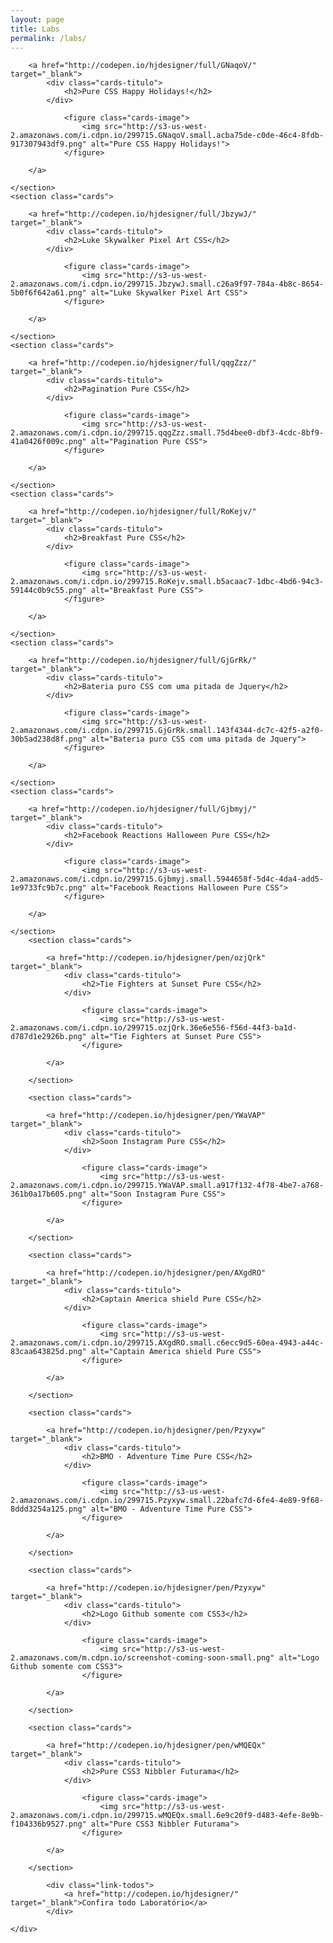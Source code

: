 ```yaml
---
layout: page
title: Labs
permalink: /labs/
---
```


<!--<div class="page-banner {{ page.title }}">
	<h1>{{ page.title }}</h1>
</div>-->
<div class="page-content">
  <div class="page-center">
	<section class="cards">

		<a href="http://codepen.io/hjdesigner/full/GNaqoV/" target="_blank">
			<div class="cards-titulo">
				<h2>Pure CSS Happy Holidays!</h2>
			</div>

				<figure class="cards-image">
					<img src="http://s3-us-west-2.amazonaws.com/i.cdpn.io/299715.GNaqoV.small.acba75de-c0de-46c4-8fdb-917307943df9.png" alt="Pure CSS Happy Holidays!">
				</figure>

		</a>

	</section>
	<section class="cards">

		<a href="http://codepen.io/hjdesigner/full/JbzywJ/" target="_blank">
			<div class="cards-titulo">
				<h2>Luke Skywalker Pixel Art CSS</h2>
			</div>

				<figure class="cards-image">
					<img src="http://s3-us-west-2.amazonaws.com/i.cdpn.io/299715.JbzywJ.small.c26a9f97-784a-4b8c-8654-5b0f6f642a61.png" alt="Luke Skywalker Pixel Art CSS">
				</figure>

		</a>

	</section>
	<section class="cards">

		<a href="http://codepen.io/hjdesigner/full/qqgZzz/" target="_blank">
			<div class="cards-titulo">
				<h2>Pagination Pure CSS</h2>
			</div>

				<figure class="cards-image">
					<img src="http://s3-us-west-2.amazonaws.com/i.cdpn.io/299715.qqgZzz.small.75d4bee0-dbf3-4cdc-8bf9-41a0426f009c.png" alt="Pagination Pure CSS">
				</figure>

		</a>

	</section>
	<section class="cards">

		<a href="http://codepen.io/hjdesigner/full/RoKejv/" target="_blank">
			<div class="cards-titulo">
				<h2>Breakfast Pure CSS</h2>
			</div>

				<figure class="cards-image">
					<img src="http://s3-us-west-2.amazonaws.com/i.cdpn.io/299715.RoKejv.small.b5acaac7-1dbc-4bd6-94c3-59144c0b9c55.png" alt="Breakfast Pure CSS">
				</figure>

		</a>

	</section>
	<section class="cards">

		<a href="http://codepen.io/hjdesigner/full/GjGrRk/" target="_blank">
			<div class="cards-titulo">
				<h2>Bateria puro CSS com uma pitada de Jquery</h2>
			</div>

				<figure class="cards-image">
					<img src="http://s3-us-west-2.amazonaws.com/i.cdpn.io/299715.GjGrRk.small.143f4344-dc7c-42f5-a2f0-30b5ad238d8f.png" alt="Bateria puro CSS com uma pitada de Jquery">
				</figure>

		</a>

	</section>
	<section class="cards">

		<a href="http://codepen.io/hjdesigner/full/Gjbmyj/" target="_blank">
			<div class="cards-titulo">
				<h2>Facebook Reactions Halloween Pure CSS</h2>
			</div>

				<figure class="cards-image">
					<img src="http://s3-us-west-2.amazonaws.com/i.cdpn.io/299715.Gjbmyj.small.5944658f-5d4c-4da4-add5-1e9733fc9b7c.png" alt="Facebook Reactions Halloween Pure CSS">
				</figure>

		</a>

	</section>
		<section class="cards">

			<a href="http://codepen.io/hjdesigner/pen/ozjQrk" target="_blank">
				<div class="cards-titulo">
					<h2>Tie Fighters at Sunset Pure CSS</h2>
				</div>

					<figure class="cards-image">
						<img src="http://s3-us-west-2.amazonaws.com/i.cdpn.io/299715.ozjQrk.36e6e556-f56d-44f3-ba1d-d787d1e2926b.png" alt="Tie Fighters at Sunset Pure CSS">
					</figure>

			</a>

		</section>

		<section class="cards">

			<a href="http://codepen.io/hjdesigner/pen/YWaVAP" target="_blank">
				<div class="cards-titulo">
					<h2>Soon Instagram Pure CSS</h2>
				</div>

					<figure class="cards-image">
						<img src="http://s3-us-west-2.amazonaws.com/i.cdpn.io/299715.YWaVAP.small.a917f132-4f78-4be7-a768-361b0a17b605.png" alt="Soon Instagram Pure CSS">
					</figure>

			</a>

		</section>

		<section class="cards">

			<a href="http://codepen.io/hjdesigner/pen/AXgdRO" target="_blank">
				<div class="cards-titulo">
					<h2>Captain America shield Pure CSS</h2>
				</div>

					<figure class="cards-image">
						<img src="http://s3-us-west-2.amazonaws.com/i.cdpn.io/299715.AXgdRO.small.c6ecc9d5-60ea-4943-a44c-83caa643825d.png" alt="Captain America shield Pure CSS">
					</figure>

			</a>

		</section>

		<section class="cards">

			<a href="http://codepen.io/hjdesigner/pen/Pzyxyw" target="_blank">
				<div class="cards-titulo">
					<h2>BMO - Adventure Time Pure CSS</h2>
				</div>

					<figure class="cards-image">
						<img src="http://s3-us-west-2.amazonaws.com/i.cdpn.io/299715.Pzyxyw.small.22bafc7d-6fe4-4e89-9f68-8ddd3254a125.png" alt="BMO - Adventure Time Pure CSS">
					</figure>

			</a>

		</section>

		<section class="cards">

			<a href="http://codepen.io/hjdesigner/pen/Pzyxyw" target="_blank">
				<div class="cards-titulo">
					<h2>Logo Github somente com CSS3</h2>
				</div>

					<figure class="cards-image">
						<img src="http://s3-us-west-2.amazonaws.com/m.cdpn.io/screenshot-coming-soon-small.png" alt="Logo Github somente com CSS3">
					</figure>

			</a>

		</section>

		<section class="cards">

			<a href="http://codepen.io/hjdesigner/pen/wMQEQx" target="_blank">
				<div class="cards-titulo">
					<h2>Pure CSS3 Nibbler Futurama</h2>
				</div>

					<figure class="cards-image">
						<img src="http://s3-us-west-2.amazonaws.com/i.cdpn.io/299715.wMQEQx.small.6e9c20f9-d483-4efe-8e9b-f104336b9527.png" alt="Pure CSS3 Nibbler Futurama">
					</figure>

			</a>

		</section>

			<div class="link-todos">
				<a href="http://codepen.io/hjdesigner/" target="_blank">Confira todo Laboratório</a>
			</div>

	</div>
</div>
